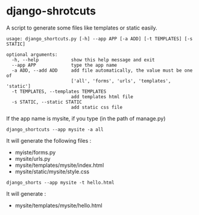 # django-shrotcuts
A script to generate some files like templates or static easily.
```
usage: django_shortcuts.py [-h] --app APP [-a ADD] [-t TEMPLATES] [-s STATIC]

optional arguments:
  -h, --help            show this help message and exit
  --app APP             type the app name
  -a ADD, --add ADD     add file automatically, the value must be one of
                        ['all', 'forms', 'urls', 'templates', 'static']
  -t TEMPLATES, --templates TEMPLATES
                        add templates html file
  -s STATIC, --static STATIC
                        add static css file
```

If the app name is mysite, if you type (in the path of manage.py)  
```
django_shortcuts --app mysite -a all
```
It will generate the following files :  
* myiste/forms.py
* mysite/urls.py
* mysite/templates/mysite/index.html
* mysite/static/mysite/style.css

```
django_shorts --app mysite -t hello.html
```
It will generate :  
* mysite/templates/mysite/hello.html  
